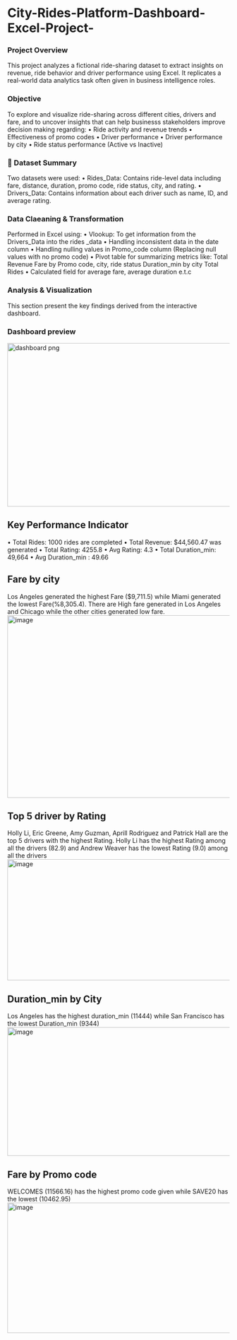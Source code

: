 # City-Rides-Platform-Dashboard-Excel-Project-
### Project Overview
This project analyzes a fictional ride-sharing dataset to extract insights on revenue, ride behavior and driver performance using Excel. It replicates a real-world data analytics task often given in business intelligence roles.
### Objective
To explore and visualize ride-sharing across different cities, drivers and fare, and to uncover insights that can help businesss stakeholders improve decision making regarding:
        •  Ride activity and revenue trends
	•  Effectiveness of promo codes
	•  Driver performance
	•  Driver performance by city
	•  Ride status performance (Active vs Inactive)
 ### 🧾 Dataset Summary
  Two datasets were used:
	•	Rides_Data: Contains ride-level data including fare, distance, duration, promo code, ride status, city, and rating.
	•	Drivers_Data: Contains information about each driver such as name, ID, and average rating.
 ### Data Claeaning & Transformation
 Performed in Excel using:
 • Vlookup: To get information from the Drivers_Data into the rides _data
 • Handling inconsistent data in the date column
 • Handling nulling values in Promo_code column (Replacing null values with no promo code)
 • Pivot table for summarizing metrics like: 
   Total Revenue
   Fare by Promo code, city, ride status
   Duration_min by city
   Total Rides
 • Calculated field for average fare, average duration e.t.c
 ### Analysis & Visualization
 This section present the key findings derived from the interactive dashboard.
 ### Dashboard preview
<img width="876" height="370" alt="dashboard png" src="https://github.com/user-attachments/assets/51a41867-6ca9-4240-86a5-9b97ff10a668" />

## Key Performance Indicator
• Total Rides: 1000 rides are completed
• Total Revenue: $44,560.47 was generated
• Total Rating: 4255.8
• Avg Rating: 4.3
• Total Duration_min: 49,664
• Avg Duration_min : 49.66

## Fare by city
 Los Angeles generated the highest Fare ($9,711.5) while Miami generated the lowest Fare(%8,305.4). There are High fare generated in Los Angeles and Chicago while the other cities generated  low fare.
<img width="788" height="413" alt="image" src="https://github.com/user-attachments/assets/a9f9c74f-a63a-43fd-b80e-e92e00ce488a" />

## Top 5 driver by Rating
Holly Li, Eric Greene, Amy Guzman, Aprill Rodriguez and Patrick Hall are the top 5 drivers with the highest Rating. Holly Li has the highest Rating among all the drivers (82.9) and Andrew Weaver has the lowest Rating (9.0) among all the drivers
<img width="507" height="274" alt="image" src="https://github.com/user-attachments/assets/971e4f52-d2a1-4d67-9db9-5852227de0e9" />

## Duration_min by City
Los Angeles has the highest duration_min (11444) while San Francisco has the lowest Duration_min (9344)
<img width="556" height="291" alt="image" src="https://github.com/user-attachments/assets/37a44095-76b4-43f7-946a-1b9afb6728d1" />

## Fare by Promo code
WELCOMES (11566.16) has the highest promo code given while SAVE20 has the lowest (10462.95)
<img width="553" height="295" alt="image" src="https://github.com/user-attachments/assets/1e18cb24-eb06-4b63-98be-c98be44093c8" />

